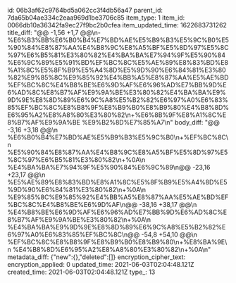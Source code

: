 id: 06b3af62c9764bd5a062cc3f4db56a47
parent_id: 7da65b04ae334c2eaa969d1be3706c85
item_type: 1
item_id: 0066db10a36342fa9ec27f9bc2b0cfea
item_updated_time: 1622683731262
title_diff: "@@ -1,56 +1,7 @@\\n-%E6%B3%BB%E6%B0%B4%E7%BD%AE%E5%B9%B3%E5%9C%B0%E5%90%84%E8%87%AA%E4%B8%9C%E8%A5%BF%E5%8D%97%E5%8C%97%E6%B5%81%E3%80%82%E4%BA%BA%E7%94%9F%E5%90%84%E6%9C%89%E5%91%BD%EF%BC%8C%E5%AE%89%E8%83%BD%E8%A1%8C%E5%8F%B9%E5%A4%8D%E5%9D%90%E6%84%81%E3%80%82%E9%85%8C%E9%85%92%E4%BB%A5%E8%87%AA%E5%AE%BD%EF%BC%8C%E4%B8%BE%E6%9D%AF%E6%96%AD%E7%BB%9D%E6%AD%8C%E8%B7%AF%E9%9A%BE%E3%80%82%E4%BA%BA%E9%9D%9E%E8%8D%89%E6%9C%A8%E5%B2%82%E6%97%A0%E6%83%85%EF%BC%8C%E8%B8%9F%E8%B9%B0%E8%B9%80%E4%B8%8D%E6%95%A2%E8%A8%80%E3%80%82\\n+%E6%8B%9F%E8%A1%8C%E8%B7%AF%E9%9A%BE %E9%B2%8D%E7%85%A7\\n"
body_diff: "@@ -3,16 +3,18 @@\\n %E6%B0%B4%E7%BD%AE%E5%B9%B3%E5%9C%B0\\n+%EF%BC%8C\\n %E5%90%84%E8%87%AA%E4%B8%9C%E8%A5%BF%E5%8D%97%E5%8C%97%E6%B5%81%E3%80%82\\n+%0A\\n %E4%BA%BA%E7%94%9F%E5%90%84%E6%9C%89\\n@@ -23,16 +23,17 @@\\n %E5%AE%89%E8%83%BD%E8%A1%8C%E5%8F%B9%E5%A4%8D%E5%9D%90%E6%84%81%E3%80%82\\n+%0A\\n %E9%85%8C%E9%85%92%E4%BB%A5%E8%87%AA%E5%AE%BD%EF%BC%8C%E4%B8%BE%E6%9D%AF\\n@@ -38,16 +38,17 @@\\n %E4%B8%BE%E6%9D%AF%E6%96%AD%E7%BB%9D%E6%AD%8C%E8%B7%AF%E9%9A%BE%E3%80%82\\n+%0A\\n %E4%BA%BA%E9%9D%9E%E8%8D%89%E6%9C%A8%E5%B2%82%E6%97%A0%E6%83%85%EF%BC%8C\\n@@ -54,8 +54,10 @@\\n %EF%BC%8C%E8%B8%9F%E8%B9%B0%E8%B9%80\\n+%E8%BA%9E\\n %E4%B8%8D%E6%95%A2%E8%A8%80%E3%80%82\\n+%0A\\n"
metadata_diff: {"new":{},"deleted":[]}
encryption_cipher_text: 
encryption_applied: 0
updated_time: 2021-06-03T02:04:48.121Z
created_time: 2021-06-03T02:04:48.121Z
type_: 13